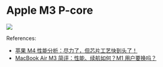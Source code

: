 # Apple M3 P-core

![](./m3_pcore.svg)

References:

- [苹果 M4 性能分析：尽力了，但芯片工艺快到头了！](https://www.bilibili.com/video/BV1NJ4m1w7zk/)
- [MacBook Air M3 简评：性能、续航如何？M1 用户要换吗？](https://www.bilibili.com/video/BV1cw4m1o76r/)
